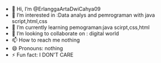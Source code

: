 - 👋 Hi, I’m @ErlanggaArtaDwiCahya09
- 👀 I’m interested in :Data analys  and pemrograman with java script,html,css
- 🌱 I’m currently learning pemograman:java scirpt,css,html
- 💞️ I’m looking to collaborate on : digital world
- 📫 How to reach me nothing
- 😄 Pronouns: nothing
- ⚡ Fun fact: I DON'T CARE

<!---
ErlanggaArtaDwiCahya09/ErlanggaArtaDwiCahya09 is a ✨ special ✨ repository because its `README.md` (this file) appears on your GitHub profile.
You can click the Preview link to take a look at your changes.
--->

